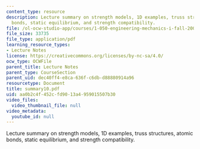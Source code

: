 ```yaml
---
content_type: resource
description: Lecture summary on strength models, 1D examples, truss structures, atomic
  bonds, static equilibrium, and strength compatibility.
file: /ol-ocw-studio-app/courses/1-050-engineering-mechanics-i-fall-2007/aa0b2c4f452cfd9013a4959015507b30_summary10.pdf
file_size: 33735
file_type: application/pdf
learning_resource_types:
- Lecture Notes
license: https://creativecommons.org/licenses/by-nc-sa/4.0/
ocw_type: OCWFile
parent_title: Lecture Notes
parent_type: CourseSection
parent_uid: dec40ff4-e8ca-636f-c6db-d88880914a96
resourcetype: Document
title: summary10.pdf
uid: aa0b2c4f-452c-fd90-13a4-959015507b30
video_files:
  video_thumbnail_file: null
video_metadata:
  youtube_id: null
---
```

Lecture summary on strength models, 1D examples, truss structures, atomic bonds, static equilibrium, and strength compatibility.